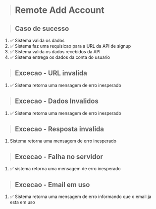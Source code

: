 > # Remote Add Account

> ## Caso de sucesso
1. ✅ Sistema valida os dados
2. ✅ Sistema faz uma requisicao para a URL da API de signup
3. ✅ Sistema valida os dados recebidos da API
4. ✅ Sistema entrega os dados da conta do usuario

> ## Excecao - URL invalida
1. ✅ Sistema retorna uma mensagem de erro inesperado

> ## Excecao - Dados Invalidos
1. ✅ Sistema retorna uma mensagem de erro inesperado

> ## Excecao - Resposta invalida
1. Sistema retorna uma mensagem de erro inesperado

> ## Excecao - Falha no servidor
1. ✅ sistema retorna uma mensagem de erro inesperado

> ## Excecao - Email em uso
1. ✅ Sistema retorna uma mensagem de erro informando que o email ja esta em uso